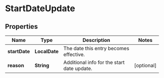 

# StartDateUpdate


## Properties

| Name | Type | Description | Notes |
|------------ | ------------- | ------------- | -------------|
|**startDate** | **LocalDate** | The date this entry becomes effective. |  |
|**reason** | **String** | Additional info for the start date update. |  [optional] |



